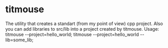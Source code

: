 # titmouse
The utility that creates a standart (from my point of view) cpp project. Also you can add libraries to src/lib into a project created by titmouse. Usage: titmouse --project=hello_world; titmouse --project=hello_world --lib=some_lib;
